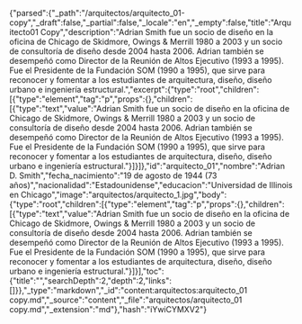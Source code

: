 {"parsed":{"_path":"/arquitectos/arquitecto_01-copy","_draft":false,"_partial":false,"_locale":"en","_empty":false,"title":"Arquitecto01 Copy","description":"Adrian Smith fue un socio de diseño en la oficina de Chicago de Skidmore, Owings & Merrill 1980 a 2003 y un socio de consultoría de diseño desde 2004 hasta 2006. Adrian también se desempeñó como Director de la Reunión de Altos Ejecutivo (1993 a 1995). Fue el Presidente de la Fundación SOM (1990 a 1995),​ que sirve para reconocer y fomentar a los estudiantes de arquitectura, diseño, diseño urbano e ingeniería estructural.","excerpt":{"type":"root","children":[{"type":"element","tag":"p","props":{},"children":[{"type":"text","value":"Adrian Smith fue un socio de diseño en la oficina de Chicago de Skidmore, Owings & Merrill 1980 a 2003 y un socio de consultoría de diseño desde 2004 hasta 2006. Adrian también se desempeñó como Director de la Reunión de Altos Ejecutivo (1993 a 1995). Fue el Presidente de la Fundación SOM (1990 a 1995),​ que sirve para reconocer y fomentar a los estudiantes de arquitectura, diseño, diseño urbano e ingeniería estructural."}]}]},"id":"arquitecto_01","nombre":"Adrian D. Smith","fecha_nacimiento":"19 de agosto de 1944 (73 años)","nacionalidad":"Estadounidense","educacion":"Universidad de Illinois en Chicago","image":"arquitectos/arquitecto_1.jpg","body":{"type":"root","children":[{"type":"element","tag":"p","props":{},"children":[{"type":"text","value":"Adrian Smith fue un socio de diseño en la oficina de Chicago de Skidmore, Owings & Merrill 1980 a 2003 y un socio de consultoría de diseño desde 2004 hasta 2006. Adrian también se desempeñó como Director de la Reunión de Altos Ejecutivo (1993 a 1995). Fue el Presidente de la Fundación SOM (1990 a 1995),​ que sirve para reconocer y fomentar a los estudiantes de arquitectura, diseño, diseño urbano e ingeniería estructural."}]}],"toc":{"title":"","searchDepth":2,"depth":2,"links":[]}},"_type":"markdown","_id":"content:arquitectos:arquitecto_01 copy.md","_source":"content","_file":"arquitectos/arquitecto_01 copy.md","_extension":"md"},"hash":"iYwiCYMXV2"}